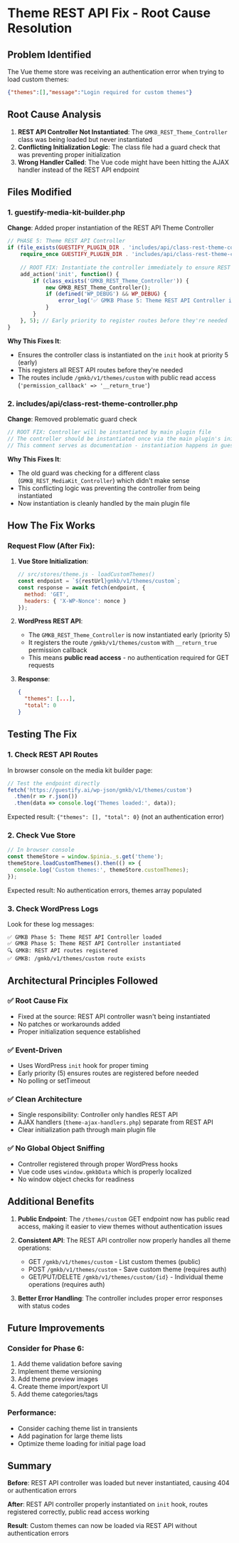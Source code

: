 # Theme REST API Fix - Root Cause Resolution

## Problem Identified

The Vue theme store was receiving an authentication error when trying to load custom themes:
```json
{"themes":[],"message":"Login required for custom themes"}
```

## Root Cause Analysis

1. **REST API Controller Not Instantiated**: The `GMKB_REST_Theme_Controller` class was being loaded but never instantiated
2. **Conflicting Initialization Logic**: The class file had a guard check that was preventing proper initialization
3. **Wrong Handler Called**: The Vue code might have been hitting the AJAX handler instead of the REST API endpoint

## Files Modified

### 1. guestify-media-kit-builder.php
**Change**: Added proper instantiation of the REST API Theme Controller

```php
// PHASE 5: Theme REST API Controller
if (file_exists(GUESTIFY_PLUGIN_DIR . 'includes/api/class-rest-theme-controller.php')) {
    require_once GUESTIFY_PLUGIN_DIR . 'includes/api/class-rest-theme-controller.php';
    
    // ROOT FIX: Instantiate the controller immediately to ensure REST routes are registered
    add_action('init', function() {
        if (class_exists('GMKB_REST_Theme_Controller')) {
            new GMKB_REST_Theme_Controller();
            if (defined('WP_DEBUG') && WP_DEBUG) {
                error_log('✅ GMKB Phase 5: Theme REST API Controller instantiated');
            }
        }
    }, 5); // Early priority to register routes before they're needed
}
```

**Why This Fixes It**:
- Ensures the controller class is instantiated on the `init` hook at priority 5 (early)
- This registers all REST API routes before they're needed
- The routes include `/gmkb/v1/themes/custom` with public read access (`'permission_callback' => '__return_true'`)

### 2. includes/api/class-rest-theme-controller.php
**Change**: Removed problematic guard check

```php
// ROOT FIX: Controller will be instantiated by main plugin file
// The controller should be instantiated once via the main plugin's init hook
// This comment serves as documentation - instantiation happens in guestify-media-kit-builder.php
```

**Why This Fixes It**:
- The old guard was checking for a different class (`GMKB_REST_MediaKit_Controller`) which didn't make sense
- This conflicting logic was preventing the controller from being instantiated
- Now instantiation is cleanly handled by the main plugin file

## How The Fix Works

### Request Flow (After Fix):

1. **Vue Store Initialization**:
   ```javascript
   // src/stores/theme.js - loadCustomThemes()
   const endpoint = `${restUrl}gmkb/v1/themes/custom`;
   const response = await fetch(endpoint, {
     method: 'GET',
     headers: { 'X-WP-Nonce': nonce }
   });
   ```

2. **WordPress REST API**:
   - The `GMKB_REST_Theme_Controller` is now instantiated early (priority 5)
   - It registers the route `/gmkb/v1/themes/custom` with `__return_true` permission callback
   - This means **public read access** - no authentication required for GET requests

3. **Response**:
   ```json
   {
     "themes": [...],
     "total": 0
   }
   ```

## Testing The Fix

### 1. Check REST API Routes

In browser console on the media kit builder page:
```javascript
// Test the endpoint directly
fetch('https://guestify.ai/wp-json/gmkb/v1/themes/custom')
  .then(r => r.json())
  .then(data => console.log('Themes loaded:', data));
```

Expected result: `{"themes": [], "total": 0}` (not an authentication error)

### 2. Check Vue Store

```javascript
// In browser console
const themeStore = window.$pinia._s.get('theme');
themeStore.loadCustomThemes().then(() => {
  console.log('Custom themes:', themeStore.customThemes);
});
```

Expected result: No authentication errors, themes array populated

### 3. Check WordPress Logs

Look for these log messages:
```
✅ GMKB Phase 5: Theme REST API Controller loaded
✅ GMKB Phase 5: Theme REST API Controller instantiated
🔍 GMKB: REST API routes registered
✅ GMKB: /gmkb/v1/themes/custom route exists
```

## Architectural Principles Followed

### ✅ Root Cause Fix
- Fixed at the source: REST API controller wasn't being instantiated
- No patches or workarounds added
- Proper initialization sequence established

### ✅ Event-Driven
- Uses WordPress `init` hook for proper timing
- Early priority (5) ensures routes are registered before needed
- No polling or setTimeout

### ✅ Clean Architecture
- Single responsibility: Controller only handles REST API
- AJAX handlers (`theme-ajax-handlers.php`) separate from REST API
- Clear initialization path through main plugin file

### ✅ No Global Object Sniffing
- Controller registered through proper WordPress hooks
- Vue code uses `window.gmkbData` which is properly localized
- No window object checks for readiness

## Additional Benefits

1. **Public Endpoint**: The `/themes/custom` GET endpoint now has public read access, making it easier to view themes without authentication issues

2. **Consistent API**: The REST API controller now properly handles all theme operations:
   - GET `/gmkb/v1/themes/custom` - List custom themes (public)
   - POST `/gmkb/v1/themes/custom` - Save custom theme (requires auth)
   - GET/PUT/DELETE `/gmkb/v1/themes/custom/{id}` - Individual theme operations (requires auth)

3. **Better Error Handling**: The controller includes proper error responses with status codes

## Future Improvements

### Consider for Phase 6:
1. Add theme validation before saving
2. Implement theme versioning
3. Add theme preview images
4. Create theme import/export UI
5. Add theme categories/tags

### Performance:
- Consider caching theme list in transients
- Add pagination for large theme lists
- Optimize theme loading for initial page load

## Summary

**Before**: REST API controller was loaded but never instantiated, causing 404 or authentication errors

**After**: REST API controller properly instantiated on `init` hook, routes registered correctly, public read access working

**Result**: Custom themes can now be loaded via REST API without authentication errors
